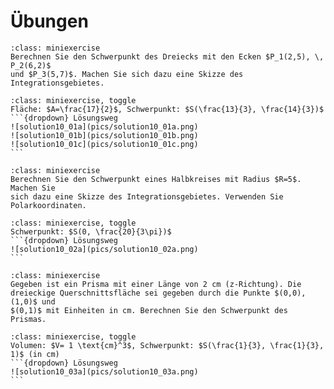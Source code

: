 # Übungen

```{admonition} Übung 10.1
:class: miniexercise
Berechnen Sie den Schwerpunkt des Dreiecks mit den Ecken $P_1(2,5), \, P_2(6,2)$
und $P_3(5,7)$. Machen Sie sich dazu eine Skizze des Integrationsgebietes.
```

````{admonition} Lösung
:class: miniexercise, toggle
Fläche: $A=\frac{17}{2}$, Schwerpunkt: $S(\frac{13}{3}, \frac{14}{3})$
```{dropdown} Lösungsweg
![solution10_01a](pics/solution10_01a.png)
![solution10_01b](pics/solution10_01b.png)
![solution10_01c](pics/solution10_01c.png)
```
````

```{admonition} Übung 10.2
:class: miniexercise
Berechnen Sie den Schwerpunkt eines Halbkreises mit Radius $R=5$. Machen Sie
sich dazu eine Skizze des Integrationsgebietes. Verwenden Sie Polarkoordinaten.
```

````{admonition} Lösung
:class: miniexercise, toggle
Schwerpunkt: $S(0, \frac{20}{3\pi})$
```{dropdown} Lösungsweg
![solution10_02a](pics/solution10_02a.png)
```
````

```{admonition} Übung 10.3
:class: miniexercise
Gegeben ist ein Prisma mit einer Länge von 2 cm (z-Richtung). Die
dreieckige Querschnittsfläche sei gegeben durch die Punkte $(0,0), (1,0)$ und
$(0,1)$ mit Einheiten in cm. Berechnen Sie den Schwerpunkt des Prismas.
```

````{admonition} Lösung
:class: miniexercise, toggle
Volumen: $V= 1 \text{cm}^3$, Schwerpunkt: $S(\frac{1}{3}, \frac{1}{3}, 1)$ (in cm) 
```{dropdown} Lösungsweg
![solution10_03a](pics/solution10_03a.png)
```
````

